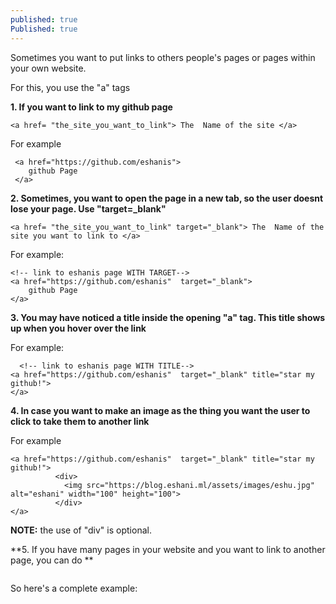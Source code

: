 ```yaml
---
published: true
Published: true
---
```

Sometimes you want to put links to others people's pages or pages within your own website.

For this, you use the "a" tags

**1. If you want to link to my github page**
```
<a href= "the_site_you_want_to_link"> The  Name of the site </a>
```

For example
```
 <a href="https://github.com/eshanis">  
    github Page      
 </a>
```

**2. Sometimes, you want to open the page in a new tab, so the user doesnt lose your page. Use "target=_blank"**
```
<a href= "the_site_you_want_to_link" target="_blank"> The  Name of the site you want to link to </a>
```

For example:
```
<!-- link to eshanis page WITH TARGET-->
<a href="https://github.com/eshanis"  target="_blank">      
	github Page       
</a>
```

**3. You may have noticed a title inside the opening "a" tag. This title shows up when you hover over the link**

For example:
```
  <!-- link to eshanis page WITH TITLE-->
<a href="https://github.com/eshanis"  target="_blank" title="star my github!">
</a>       
```


**4. In case you want to make an image as the thing you want the user to click to take them to another link**

For example
```
<a href="https://github.com/eshanis"  target="_blank" title="star my github!">
          <div>
            <img src="https://blog.eshani.ml/assets/images/eshu.jpg" alt="eshani" width="100" height="100">
          </div>      
</a>

```

**NOTE:** the use of "div" is optional.


**5. If you have many pages in your website and you want to link to another page, you can do **
```

```


So here's a complete example: 

